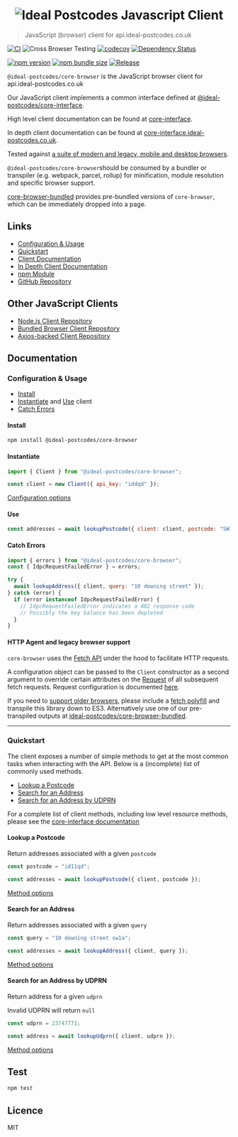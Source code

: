 <h1 align="center">
  <img src="https://img.ideal-postcodes.co.uk/Ideal%20Postcodes%20Browser%20Logo@3x.png" alt="Ideal Postcodes Javascript Client">
</h1>

> JavaScript (browser) client for api.ideal-postcodes.co.uk

[![CI](https://github.com/ideal-postcodes/core-browser/actions/workflows/ci.yml/badge.svg)](https://github.com/ideal-postcodes/core-browser/actions/workflows/ci.yml)
![Cross Browser Testing](https://github.com/ideal-postcodes/core-browser/workflows/Cross%20Browser%20Testing/badge.svg?branch=saucelabs)
[![codecov](https://codecov.io/gh/ideal-postcodes/core-browser/branch/master/graph/badge.svg?token=bjeFUcTPi5)](https://codecov.io/gh/ideal-postcodes/core-browser)
[![Dependency Status](https://david-dm.org/ideal-postcodes/core-browser.svg)](https://david-dm.org/ideal-postcodes/core-browser)

[![npm version](https://badge.fury.io/js/%40ideal-postcodes%2Fcore-browser.svg)](https://badge.fury.io/js/%40ideal-postcodes%2Fcore-browser)
[![npm bundle size](https://img.shields.io/bundlephobia/minzip/@ideal-postcodes/core-browser)](https://bundlephobia.com/result?p=@ideal-postcodes/core-browser)
[![Release](https://github.com/ideal-postcodes/core-browser/workflows/Release/badge.svg)](https://github.com/ideal-postcodes/core-browser/actions)

`@ideal-postcodes/core-browser` is the JavaScript browser client for api.ideal-postcodes.co.uk

Our JavaScript client implements a common interface defined at [@ideal-postcodes/core-interface](https://github.com/ideal-postcodes/core-interface).

High level client documentation can be found at [core-interface](https://github.com/ideal-postcodes/core-interface/blob/master/README.md).

In depth client documentation can be found at [core-interface.ideal-postcodes.co.uk](https://core-interface.ideal-postcodes.co.uk).

Tested against [a suite of modern and legacy, mobile and desktop browsers](https://github.com/ideal-postcodes/supported-browsers).

`@ideal-postcodes/core-browser`should be consumed by a bundler or transpiler (e.g. webpack, parcel, rollup) for minification, module resolution and specific browser support.

[core-browser-bundled](https://github.com/ideal-postcodes/core-browser-bundled) provides pre-bundled versions of `core-browser`, which can be immediately dropped into a page.

## Links

- [Configuration & Usage](#configuration--usage)
- [Quickstart](#quickstart)
- [Client Documentation](https://github.com/ideal-postcodes/core-interface/blob/master/README.md)
- [In Depth Client Documentation](https://core-interface.ideal-postcodes.co.uk/#documentation)
- [npm Module](https://www.npmjs.com/package/@ideal-postcodes/core-browser)
- [GitHub Repository](https://github.com/ideal-postcodes/core-browser)

## Other JavaScript Clients

- [Node.js Client Repository](https://github.com/ideal-postcodes/core-node)
- [Bundled Browser Client Repository](https://github.com/ideal-postcodes/core-browser-bundled)
- [Axios-backed Client Repository](https://github.com/ideal-postcodes/core-axios)

## Documentation

### Configuration & Usage

- [Install](#install)
- [Instantiate](#instantiate) and [Use](#use) client
- [Catch Errors](#catch-errors)

#### Install

```bash
npm install @ideal-postcodes/core-browser
```

#### Instantiate

```javascript
import { Client } from "@ideal-postcodes/core-browser";

const client = new Client({ api_key: "iddqd" });
```

[Configuration options](https://core-interface.ideal-postcodes.co.uk/interfaces/client.config)

#### Use

```javascript
const addresses = await lookupPostcode({ client: client, postcode: "SW1A2AA" });
```

#### Catch Errors

```javascript
import { errors } from "@ideal-postcodes/core-browser";
const { IdpcRequestFailedError } = errors;

try {
  await lookupAddress({ client, query: "10 downing street" });
} catch (error) {
  if (error instanceof IdpcRequestFailedError) {
    // IdpcRequestFailedError indicates a 402 response code
    // Possibly the key balance has been depleted
  }
}
```

#### HTTP Agent and legacy browser support

`core-browser` uses the [Fetch API](https://developer.mozilla.org/en-US/docs/Web/API/Fetch_API) under the hood to facilitate HTTP requests.

A configuration object can be passed to the `Client` constructor as a second argument to override certain attributes on the [Request](https://developer.mozilla.org/en-US/docs/Web/API/Request/Request) of all subsequent fetch requests. Request configuration is documented [here](https://developer.mozilla.org/en-US/docs/Web/API/Request/Request).

If you need to [support older browsers](https://caniuse.com/#search=fetch), please include a [fetch polyfill](https://github.com/github/fetch) and transpile this library down to ES3. Alternatively use one of our pre-transpiled outputs at [ideal-postcodes/core-browser-bundled](https://github.com/ideal-postcodes/core-browser-bundled).

---

### Quickstart

The client exposes a number of simple methods to get at the most common tasks when interacting with the API. Below is a (incomplete) list of commonly used methods.

- [Lookup a Postcode](#lookup-a-postcode)
- [Search for an Address](#search-for-an-address)
- [Search for an Address by UDPRN](#search-for-an-address-by-udprn)

For a complete list of client methods, including low level resource methods, please see the [core-interface documentation](https://core-interface.ideal-postcodes.co.uk/#documentation)

#### Lookup a Postcode

Return addresses associated with a given `postcode`

```javascript
const postcode = "id11qd";

const addresses = await lookupPostcode({ client, postcode });
```

[Method options](https://core-interface.ideal-postcodes.co.uk/interfaces/helper_methods.lookuppostcodeoptions)

#### Search for an Address

Return addresses associated with a given `query`

```javascript
const query = "10 downing street sw1a";

const addresses = await lookupAddress({ client, query });
```

[Method options](https://core-interface.ideal-postcodes.co.uk/interfaces/helper_methods.lookupaddressoptions)

#### Search for an Address by UDPRN

Return address for a given `udprn`

Invalid UDPRN will return `null`

```javascript
const udprn = 23747771;

const address = await lookupUdprn({ client, udprn });
```

[Method options](https://core-interface.ideal-postcodes.co.uk/interfaces/helper_methods.lookupudprnoptions)

## Test

```bash
npm test
```

## Licence

MIT
